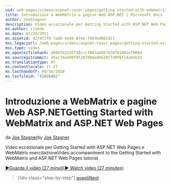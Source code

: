 ```yaml
---
uid: web-pages/videos/aspnet-razor-pages/getting-started-with-webmatrix-and-aspnet-web-pages
title: Introduzione a WebMatrix e pagine Web ASP.NET | Microsoft Docs
author: JoeStagner
description: Video eccezionale per Getting Started with ASP.NET Web Pages e WebMatrix esercitazione
ms.author: riande
ms.date: 02/25/2011
ms.assetid: 427471f0-7ad8-4e48-87ee-f693bd082423
msc.legacyurl: /web-pages/videos/aspnet-razor-pages/getting-started-with-webmatrix-and-aspnet-web-pages
msc.type: video
ms.openlocfilehash: 4946fb22a5f18ccc3882a60876287b1082ef806d
ms.sourcegitcommit: 45ac74e400f9f2b7dbded66297730f6f14a4eb25
ms.translationtype: MT
ms.contentlocale: it-IT
ms.lasthandoff: 08/16/2018
ms.locfileid: "41826462"
---
```

<a name="getting-started-with-webmatrix-and-aspnet-web-pages"></a><span data-ttu-id="0cb3c-103">Introduzione a WebMatrix e pagine Web ASP.NET</span><span class="sxs-lookup"><span data-stu-id="0cb3c-103">Getting Started with WebMatrix and ASP.NET Web Pages</span></span>
====================
<span data-ttu-id="0cb3c-104">da [Joe Stagner](https://github.com/JoeStagner)</span><span class="sxs-lookup"><span data-stu-id="0cb3c-104">by [Joe Stagner](https://github.com/JoeStagner)</span></span>

<span data-ttu-id="0cb3c-105">Video eccezionale per Getting Started with ASP.NET Web Pages e WebMatrix esercitazione</span><span class="sxs-lookup"><span data-stu-id="0cb3c-105">Video accompaniment to the Getting Started with WebMatrix and ASP.NET Web Pages tutorial</span></span>

[<span data-ttu-id="0cb3c-106">&#9654;Guarda il video (27 minuti)</span><span class="sxs-lookup"><span data-stu-id="0cb3c-106">&#9654; Watch video (27 minutes)</span></span>](https://channel9.msdn.com/Blogs/ASP-NET-Site-Videos/getting-started-with-webmatrix-and-aspnet-web-pages)

> [!div class="step-by-step"]
> [<span data-ttu-id="0cb3c-107">avanti</span><span class="sxs-lookup"><span data-stu-id="0cb3c-107">Next</span></span>](introduction-to-aspnet-web-programming-using-the-razor-syntax.md)
